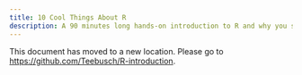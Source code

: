 ```yaml
---
title: 10 Cool Things About R
description: A 90 minutes long hands-on introduction to R and why you should or should not learn it.
---
```


This document has moved to a new location. Please go to
https://github.com/Teebusch/R-introduction.
